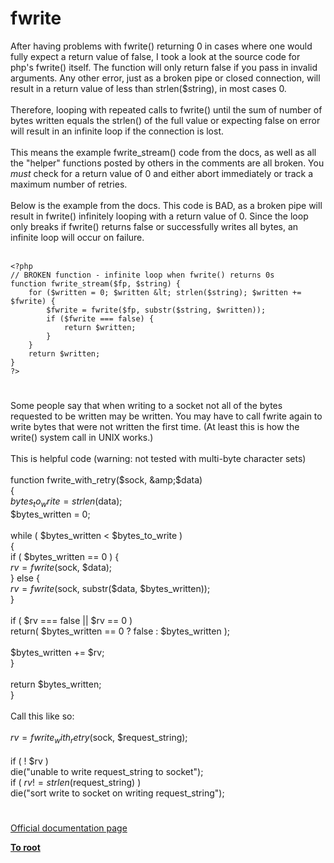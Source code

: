 # fwrite



After having problems with fwrite() returning 0 in cases where one would fully expect a return value of false, I took a look at the source code for php&apos;s fwrite() itself. The function will only return false if you pass in invalid arguments. Any other error, just as a broken pipe or closed connection, will result in a return value of less than strlen($string), in most cases 0.<br><br>Therefore, looping with repeated calls to fwrite() until the sum of number of bytes written equals the strlen() of the full value or expecting false on error will result in an infinite loop if the connection is lost.<br><br>This means the example fwrite_stream() code from the docs, as well as all the "helper" functions posted by others in the comments are all broken. You *must* check for a return value of 0 and either abort immediately or track a maximum number of retries.<br><br>Below is the example from the docs. This code is BAD, as a broken pipe will result in fwrite() infinitely looping with a return value of 0. Since the loop only breaks if fwrite() returns false or successfully writes all bytes, an infinite loop will occur on failure.<br><br>

```
<?php
// BROKEN function - infinite loop when fwrite() returns 0s
function fwrite_stream($fp, $string) {
    for ($written = 0; $written &lt; strlen($string); $written += $fwrite) {
        $fwrite = fwrite($fp, substr($string, $written));
        if ($fwrite === false) {
            return $written;
        }
    }
    return $written;
}
?>
```
  

#

Some people say that when writing to a socket not all of the bytes requested to be written may be written. You may have to call fwrite again to write bytes that were not written the first time. (At least this is how the write() system call in UNIX works.)<br><br>This is helpful code (warning: not tested with multi-byte character sets)<br><br>function fwrite_with_retry($sock, &amp;$data)<br>{<br>    $bytes_to_write = strlen($data);<br>    $bytes_written = 0;<br><br>    while ( $bytes_written &lt; $bytes_to_write )<br>    {<br>        if ( $bytes_written == 0 ) {<br>            $rv = fwrite($sock, $data);<br>        } else {<br>            $rv = fwrite($sock, substr($data, $bytes_written));<br>        }<br><br>        if ( $rv === false || $rv == 0 )<br>            return( $bytes_written == 0 ? false : $bytes_written );<br><br>        $bytes_written += $rv;<br>    }<br><br>    return $bytes_written;<br>}<br><br>Call this like so:<br><br>    $rv = fwrite_with_retry($sock, $request_string);<br><br>    if ( ! $rv )<br>        die("unable to write request_string to socket");<br>    if ( $rv != strlen($request_string) )<br>        die("sort write to socket on writing request_string");  

#

[Official documentation page](https://www.php.net/manual/en/function.fwrite.php)

**[To root](/README.md)**